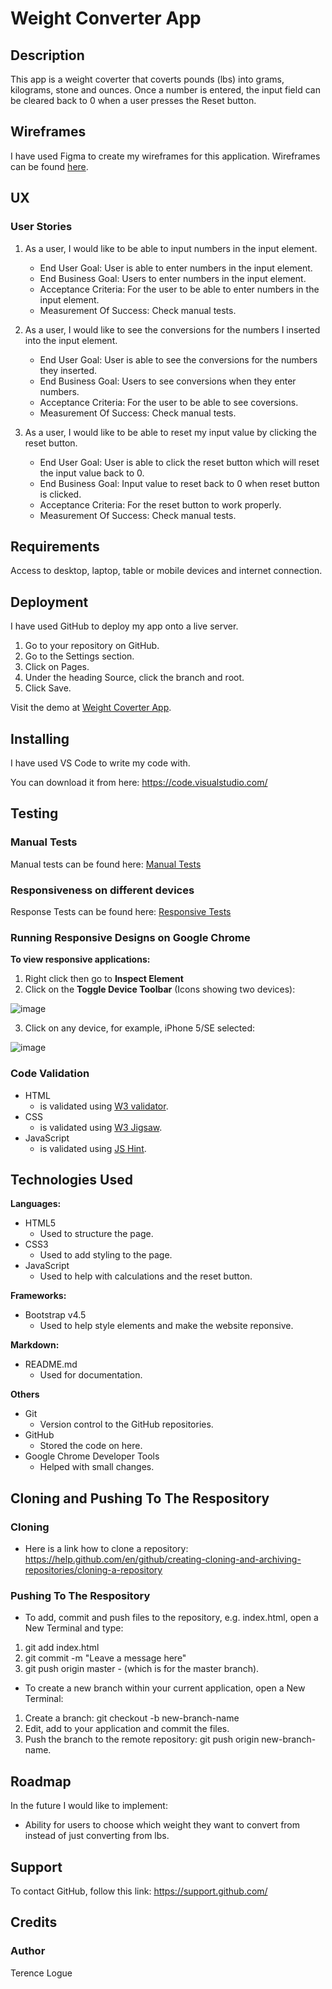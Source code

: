 # Weight Converter App

## Description

This app is a weight coverter that coverts pounds (lbs) into grams, kilograms, stone and ounces. Once a number is entered, the input field can be cleared back to 0 when a user presses the Reset button.

## Wireframes

I have used Figma to create my wireframes for this application.
Wireframes can be found [here](https://github.com/terencecistudent/weight-converter-app/blob/main/Wireframes/weight-converter.pdf).

## UX

### User Stories

1. As a user, I would like to be able to input numbers in the input element.

   - End User Goal: User is able to enter numbers in the input element.
   - End Business Goal: Users to enter numbers in the input element.
   - Acceptance Criteria: For the user to be able to enter numbers in the input element.
   - Measurement Of Success: Check manual tests.

2. As a user, I would like to see the conversions for the numbers I inserted into the input element.

   - End User Goal: User is able to see the conversions for the numbers they inserted.
   - End Business Goal: Users to see conversions when they enter numbers.
   - Acceptance Criteria: For the user to be able to see coversions.
   - Measurement Of Success: Check manual tests.

3. As a user, I would like to be able to reset my input value by clicking the reset button.
   - End User Goal: User is able to click the reset button which will reset the input value back to 0.
   - End Business Goal: Input value to reset back to 0 when reset button is clicked.
   - Acceptance Criteria: For the reset button to work properly.
   - Measurement Of Success: Check manual tests.

## Requirements

Access to desktop, laptop, table or mobile devices and internet connection.

## Deployment

I have used GitHub to deploy my app onto a live server.

1. Go to your repository on GitHub.
2. Go to the Settings section.
3. Click on Pages.
4. Under the heading Source, click the branch and root.
5. Click Save.

Visit the demo at [Weight Coverter App](https://terencecistudent.github.io/weight-converter-app/).

## Installing

I have used VS Code to write my code with.

You can download it from here: https://code.visualstudio.com/

## Testing

### Manual Tests

Manual tests can be found here: [Manual Tests](https://github.com/terencecistudent/weight-converter-app/blob/main/Tests/Manual_Tests.pdf)

### Responsiveness on different devices

Response Tests can be found here: [Responsive Tests](https://github.com/terencecistudent/weight-converter-app/blob/main/Tests/Responsiveness_Tests.pdf)

### Running Responsive Designs on Google Chrome

**To view responsive applications:**

1. Right click then go to **Inspect Element**
2. Click on the **Toggle Device Toolbar** (Icons showing two devices):

![image](https://user-images.githubusercontent.com/48124466/68051275-f2ebf500-fcde-11e9-8b3a-adc7abc16c5f.png)

3. Click on any device, for example, iPhone 5/SE selected:

![image](https://user-images.githubusercontent.com/48124466/68051467-5aa24000-fcdf-11e9-8666-d29f1afa8955.png)

### Code Validation

- HTML
  - is validated using [W3 validator](https://validator.w3.org/).
- CSS
  - is validated using [W3 Jigsaw](https://jigsaw.w3.org/css-validator/).
- JavaScript
  - is validated using [JS Hint](https://jshint.com/).

## Technologies Used

**Languages:**

- HTML5
  - Used to structure the page.
- CSS3
  - Used to add styling to the page.
- JavaScript
  - Used to help with calculations and the reset button.

**Frameworks:**

- Bootstrap v4.5
  - Used to help style elements and make the website reponsive.

**Markdown:**

- README.md
  - Used for documentation.

**Others**

- Git
  - Version control to the GitHub repositories.
- GitHub
  - Stored the code on here.
- Google Chrome Developer Tools
  - Helped with small changes.

## Cloning and Pushing To The Respository

### Cloning

- Here is a link how to clone a repository:
  https://help.github.com/en/github/creating-cloning-and-archiving-repositories/cloning-a-repository

### Pushing To The Respository

- To add, commit and push files to the repository, e.g. index.html, open a New Terminal and type:

1. git add index.html
2. git commit -m "Leave a message here"
3. git push origin master - (which is for the master branch).

- To create a new branch within your current application, open a New Terminal:

1. Create a branch: git checkout -b new-branch-name
2. Edit, add to your application and commit the files.
3. Push the branch to the remote repository: git push origin new-branch-name.

## Roadmap

In the future I would like to implement:

- Ability for users to choose which weight they want to convert from instead of just converting from lbs.

## Support

To contact GitHub, follow this link: https://support.github.com/

## Credits

### Author

Terence Logue
